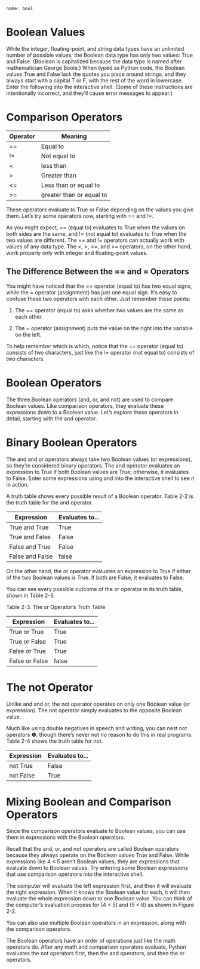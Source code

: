 ```ngMeta
name: bool
```
# Boolean Values

While the integer, floating-point, and string data types have an unlimited number of possible values, the Boolean data type has only two values: True and False. (Boolean is capitalized because the data type is named after mathematician George Boole.) When typed as Python code, the Boolean values True and False lack the quotes you place around strings, and they always start with a capital T or F, with the rest of the word in lowercase. Enter the following into the interactive shell. (Some of these instructions are intentionally incorrect, and they’ll cause error messages to appear.)

# Comparison Operators

| Operator  | Meaning    |
|-----------|------------|
| ==        | Equal to   |
| !=        | Not equal to   |
| <        | less than   |
| >        | Greater than   |
| <=        | Less than or equal to   |
| >=        | greater than or equal to   |

These operators evaluate to True or False depending on the values you give them. Let’s try some operators now, starting with == and !=.

As you might expect, == (equal to) evaluates to True when the values on both sides are the same, and != (not equal to) evaluates to True when the two values are different. The == and != operators can actually work with values of any data type.
The <, >, <=, and >= operators, on the other hand, work properly only with integer and floating-point values.

## The Difference Between the == and = Operators

You might have noticed that the == operator (equal to) has two equal signs, while the = operator (assignment) has just one equal sign. It’s easy to confuse these two operators with each other. Just remember these points:

1. The == operator (equal to) asks whether two values are the same as each other.

2. The = operator (assignment) puts the value on the right into the variable on the left.

To help remember which is which, notice that the == operator (equal to) consists of two characters, just like the != operator (not equal to) consists of two characters.

# Boolean Operators

The three Boolean operators (and, or, and not) are used to compare Boolean values. Like comparison operators, they evaluate these expressions down to a Boolean value. Let’s explore these operators in detail, starting with the and operator.

# Binary Boolean Operators

The and and or operators always take two Boolean values (or expressions), so they’re considered binary operators. The and operator evaluates an expression to True if both Boolean values are True; otherwise, it evaluates to False. Enter some expressions using and into the interactive shell to see it in action.

A truth table shows every possible result of a Boolean operator. Table 2-2 is the truth table for the and operator.

| Expression | Evaluates to... |
|------------|-----------------|
|True and True| True           | 
|True and False| False           | 
|False and True| False          | 
|False and False| false           | 

On the other hand, the or operator evaluates an expression to True if either of the two Boolean values is True. If both are False, it evaluates to False.

You can see every possible outcome of the or operator in its truth table, shown in Table 2-3.

Table 2-3. The or Operator’s Truth Table

| Expression | Evaluates to... |
|------------|-----------------|
|True or True| True           | 
|True or False| True           | 
|False or True| True          | 
|False or False| false           | 

# The not Operator

Unlike and and or, the not operator operates on only one Boolean value (or expression). The not operator simply evaluates to the opposite Boolean value.

Much like using double negatives in speech and writing, you can nest not operators ❶, though there’s never not no reason to do this in real programs. Table 2-4 shows the truth table for not.

| Expression | Evaluates to... |
|------------|-----------------|
| not True| False           | 
| not False| True           |

# Mixing Boolean and Comparison Operators

Since the comparison operators evaluate to Boolean values, you can use them in expressions with the Boolean operators.

Recall that the and, or, and not operators are called Boolean operators because they always operate on the Boolean values True and False. While expressions like 4 < 5 aren’t Boolean values, they are expressions that evaluate down to Boolean values. Try entering some Boolean expressions that use comparison operators into the interactive shell.

The computer will evaluate the left expression first, and then it will evaluate the right expression. When it knows the Boolean value for each, it will then evaluate the whole expression down to one Boolean value. You can think of the computer’s evaluation process for (4 < 5) and (5 < 6) as shown in Figure 2-2.

You can also use multiple Boolean operators in an expression, along with the comparison operators.

The Boolean operators have an order of operations just like the math operators do. After any math and comparison operators evaluate, Python evaluates the not operators first, then the and operators, and then the or operators.
 

